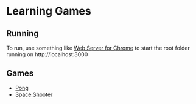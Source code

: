 # Learning Games

## Running

To run, use something like [Web Server for Chrome](https://chrome.google.com/webstore/detail/web-server-for-chrome/ofhbbkphhbklhfoeikjpcbhemlocgigb?hl=en) to
start the root folder running on http://localhost:3000

## Games

 - [Pong](http://localhost:3000/pong)
 - [Space Shooter](http://localhost:3000/shooter)